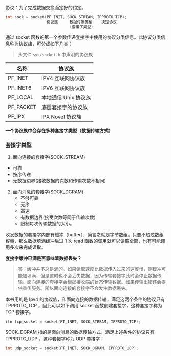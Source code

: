 协议：为了完成数据交换而定好的约定。

```c
int sock = socket(PF_INIT, SOCK_STREAM, IPPROTO_TCP);
                  协议族     数据传输类型    决定协议
                            (套接字类型)
```

通过 socket 函数的第一个参数传递套接字中使用的协议分类信息。此协议分类信息称为协议族，可分成如下几类：

> 头文件 `sys/socket.h` 中声明的协议族

| 名称      | 协议族               |
| --------- | -------------------- |
| PF_INET   | IPV4 互联网协议族    |
| PF_INET6  | IPV6 互联网协议族    |
| PF_LOCAL  | 本地通信 Unix 协议族 |
| PF_PACKET | 底层套接字的协议族   |
| PF_IPX    | IPX Novel 协议族     |

**一个协议族中会存在多种套接字类型（数据传输方式）**

### 套接字类型

1.  面向连接的套接字(SOCK_STREAM)  
   * 可靠
   * 按序传递
   * 无数据边界(接收数据的次数和传输次数不相同)

2. 面向消息的套接字(SOCK_DGRAM)  
   * 不够可靠
   * 无序
   *  高速
   * 有数据边界(接受次数等同于传输次数)
   * 限制每次传输数据的大小。

收发数据的套接字内部有缓冲（buffer），简言之就是字节数组。只要不超过数组容量，那么数据填满缓冲后过 1 次 read 函数的调用就可以读取全部，也有可能调用多次来完成读取。

**套接字缓冲已满是否意味着数据丢失？**

> 答：缓冲并不总是满的。如果读取速度比数据传入过来的速度慢，则缓冲可能被填满，但是这时也不会丢失数据，因为传输套接字此时会停止数据传输。面向连接的套接字会根据接收端的状态传输数据。如果传输出错还会提供重传服务。所以面向连接的套接字不会发生数据丢失。



本书用的是 Ipv4 的协议族，和面向连接的数据传输，满足这两个条件的协议只有 TPPROTO_TCP ，因此可以如下调用 socket 函数创建套接字，这种套接字称为 TCP 套接字。

```c
itn tcp_socket = socket(PT_INET, SOCK_STREAM, IPPROTO_TCP);
```

SOCK_DGRAM 指的是面向消息的数据传输方式，满足上述条件的协议只有 TPPROTO_UDP 。这种套接字称为 UDP 套接字：

```c
int udp_socket = socket(PT_INET, SOCK_DGRAM, IPPROTO_UDP);
```





